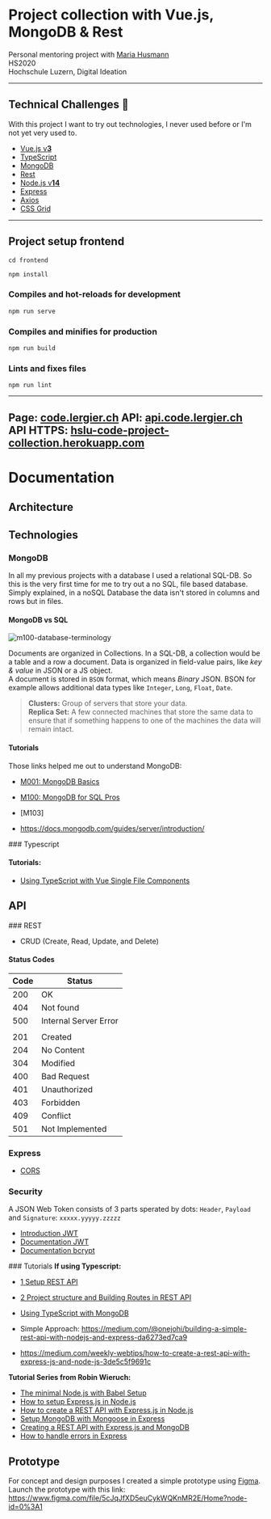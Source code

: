 # Project collection with Vue.js, MongoDB & Rest

Personal mentoring project with [Maria Husmann](https://github.com/mhusm)  
HS2020  
Hochschule Luzern, Digital Ideation

---

## Technical Challenges :rocket:
With this project I want to try out technologies, I never used before or I'm not yet very used to.

- [Vue.js v**3**](https://v3.vuejs.org/)
- [TypeScript](https://www.typescriptlang.org/)
- [MongoDB](https://www.mongodb.com/)
- [Rest](https://restfulapi.net/)
- [Node.js v**14**](https://nodejs.org/)
- [Express](https://expressjs.com/)
- [Axios]()
- [CSS Grid]()

---

## Project setup frontend
```
cd frontend
```

```
npm install
```

### Compiles and hot-reloads for development
```
npm run serve
```

### Compiles and minifies for production
```
npm run build
```

### Lints and fixes files
```
npm run lint
```

---
__Page:__ [code.lergier.ch](https://code.lergier.ch)
__API:__ [api.code.lergier.ch](http://api.code.lergier.ch)
__API HTTPS:__ [hslu-code-project-collection.herokuapp.com](https://hslu-code-project-collection.herokuapp.com/)
---

# Documentation

## Architecture  

## Technologies 

### MongoDB
In all my previous projects with a database I used a relational SQL-DB. So this is the very first time for me to try out a no SQL, file based database. Simply explained, in a noSQL Database the data isn't stored in columns and rows but in files.  

#### MongoDB vs SQL

![m100-database-terminology](https://university-courses.s3.amazonaws.com/M100/m100-database-terminology.png)  

Documents are organized in Collections. In a SQL-DB, a collection would be a table and a row a document.
Data is organized in field-value pairs, like _key & value_ in JSON or a JS object.  
A document is stored in `BSON` format, which means _Binary_ JSON. BSON for example allows additional data types like `Integer`, `Long`, `Float`, `Date`.

>__Clusters:__ Group of servers that store your data.  
__Replica Set:__ A few connected machines that store the same data to ensure that if something happens to one of the machines the data will remain intact.


#### Tutorials
Those links helped me out to understand MongoDB:
- [M001: MongoDB Basics](https://university.mongodb.com/courses/M001/about)
- [M100: MongoDB for SQL Pros](https://university.mongodb.com/courses/M100/about)
- [M103]

- https://docs.mongodb.com/guides/server/introduction/

### Typescript
#### Tutorials:
- [Using TypeScript with Vue Single File Components](https://www.digitalocean.com/community/tutorials/vuejs-using-typescript-with-vue)

## API
### REST
- CRUD (Create, Read, Update, and Delete)

#### Status Codes
| Code | Status                |
|------|-----------------------|
| 200  | OK                    |
| 404  | Not found             |
| 500  | Internal Server Error |
|      |                       |
| 201  | Created               |
| 204  | No Content            |
| 304  | Modified              |
| 400  | Bad Request           |
| 401  | Unauthorized          |
| 403  | Forbidden             |
| 409  | Conflict             |
| 501  | Not Implemented       |

### Express
- [CORS](https://github.com/expressjs/cors)

### Security
A JSON Web Token consists of 3 parts sperated by dots: `Header`, `Payload` and `Signature`: `xxxxx.yyyyy.zzzzz`
- [Introduction JWT](https://jwt.io/introduction/)
- [Documentation JWT](https://github.com/auth0/node-jsonwebtoken)
- [Documentation bcrypt](https://github.com/kelektiv/node.bcrypt.js)

### Tutorials
__If using Typescript:__  
- [1 Setup REST API](https://levelup.gitconnected.com/setup-restful-api-with-node-js-express-mongodb-using-typescript-261959ef0998)
- [2 Project structure and Building Routes in REST API](https://levelup.gitconnected.com/project-structure-and-building-routes-of-restful-api-with-node-js-f3a8b53d94e7)  
- [Using TypeScript with MongoDB](https://medium.com/swlh/using-typescript-with-mongodb-393caf7adfef)


- Simple Approach: https://medium.com/@onejohi/building-a-simple-rest-api-with-nodejs-and-express-da6273ed7ca9
- https://medium.com/weekly-webtips/how-to-create-a-rest-api-with-express-js-and-node-js-3de5c5f9691c  


__Tutorial Series from Robin Wieruch:__
- [The minimal Node.js with Babel Setup](https://www.robinwieruch.de/minimal-node-js-babel-setup)
- [How to setup Express.js in Node.js](https://www.robinwieruch.de/node-js-express-tutorial)
- [How to create a REST API with Express.js in Node.js](https://www.robinwieruch.de/node-express-server-rest-api)
- [Setup MongoDB with Mongoose in Express](https://www.robinwieruch.de/mongodb-express-setup-tutorial/)
- [Creating a REST API with Express.js and MongoDB](https://www.robinwieruch.de/mongodb-express-node-rest-api/)
- [How to handle errors in Express](https://www.robinwieruch.de/node-express-error-handling)


## Prototype
For concept and design purposes I created a simple prototype using [Figma](https://www.figma.com/).  
Launch the prototype with this link: https://www.figma.com/file/5cJqJfXD5euCykWQKnMR2E/Home?node-id=0%3A1